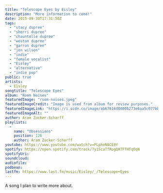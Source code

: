 ```yaml
---
title: "Telescope Eyes by Eisley"
description: "More information to come!"
date: 2015-09-30T17:31:50Z
tags:
  - "stacy dupree"
  - "sherri dupree"
  - "chauntelle dupree"
  - "weston dupree"
  - "garron dupree"
  - "jon wilson"
  - "indie"
  - "female vocalist"
  - "Eisley"
  - "alternative"
  - "indie pop"
public: true
artists:
  - Eisley
songtitle: "Telescope Eyes"
album: "Room Noises"
featuredImage: "room-noises.jpeg"
featuredImageCredit: "Image is used from album for review purposes."
featuredImageLink: "https://i.scdn.co/image/ab67616d0000b273e6aa5c077bb02d241afb9c30"
featuredImageAlt: ""
author: Aram Zucker-Scharff
playlists:
  -
    name: "Obsessions"
    position: 126
    author: Aram Zucker-Scharff
youtube: https://www.youtube.com/watch?v=PLpheN8CE9Y
spotify: https://open.spotify.com/track/7y1ScaTfRogQATFTHTqOqN
spotifyUri: 
soundcloud:
audiofile:
podbean:
lastfm: https://www.last.fm/music/Eisley/_/Telescope+Eyes
---
```


A song I plan to write more about.
		